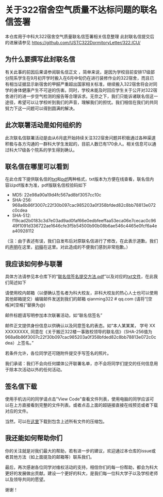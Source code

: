 # 关于322宿舍空气质量不达标问题的联名信签署
本仓库用于中科大322宿舍空气质量联名信签署相关信息整理
此封联名信提交后的进展请参见 https://github.com/USTC322DormitoryLetter/322.ICU/

## 为什么要撰写此封联名信
有关此事的前因后果请参阅联名信正文 ，简单来说，是因为学校目前安排17级部分院系学生在9月初开学时搬入在6月中旬仍在进行装修作业的322宿舍，而且已有相当证据显示新宿舍的甲醛严重超出国家相关标准，继续搬入322宿舍将会对同学的身体健康产生不可逆的伤害。同时，学校未能及时回应学生关于公开对322宿舍进行的进一步空气检测的报告等合理诉求。无奈之下，我们只能诉诸联名信这一途径，希望可以让学校听到我们的声音，理解我们的担忧。我们相信在我们的共同努力下这一问题可以得到圆满的解决。

## 此次联署活动是如何组织的
此次联名信联署活动是由从6月底开始持续关注322宿舍问题并积极通过各种渠道积极与各方沟通的一群科大学生发起的，目前人数已有170余人。相关信息可以通过科大17级各个院系的学生得到确认。

## 联名信在哪里可以看到
在此仓库下提供联名信的[txt](https://github.com/USTC322DormitoryLetter/322Letter/blob/master/%E5%85%B3%E4%BA%8E%E6%90%AC%E8%BF%81322%E6%A5%BC%E4%B8%80%E4%BA%8B%E8%87%B4%E6%A0%A1%E9%A2%86%E5%AF%BC%E7%9A%84%E8%81%94%E5%90%8D%E4%BF%A1.txt)和[pdf](https://github.com/USTC322DormitoryLetter/322Letter/releases/download/First_Version_Fixed/D322_Letter.pdf)两种格式，txt版本为方便在线查看，联名信内容以pdf版本为准，pdf版联名信校验码如下
- MD5: 22e98a90a19d4fc567ad8bf3057cc10c
- SHA-256: 968a6b86f3007c22f30b097cac985203a0f358bfded82c8bb78813e072c0cdea
- SHA-512: f19cad2b0183c3d7e03ad9ad0faf66e0edbfeeffaa53eca06e7cecac0c9649f1091d336722ae1646cfe3f5b54500b90b08b6ae546c4465e0fcf6a4ea40928112

（注：由于表述有误，我们自发布后对原联名信进行了修改，在此表示道歉。我们的[声明](https://github.com/USTC322DormitoryLetter/322Letter/blob/master/History/%E8%81%94%E5%90%8D%E4%BF%A1%E4%BF%AE%E6%AD%A3%E7%94%B3%E6%98%8E.txt)在这里，[初稿](https://github.com/USTC322DormitoryLetter/322Letter/blob/master/History/%E4%BD%9C%E5%BA%9F%E5%88%9D%E7%A8%BF.pdf)在这里。对此造成的不便我们感到非常抱歉。）

## 我应该如何参与联署
具体方法请参见本仓库下的“[联名信签名提交方法.pdf](https://github.com/USTC322DormitoryLetter/322Letter/releases/download/First_Version_Fixed/How_to_sign_this_letter.pdf)”以及对应的[txt文件](https://github.com/USTC322DormitoryLetter/322Letter/blob/master/%E8%81%94%E5%90%8D%E4%BF%A1%E7%AD%BE%E5%90%8D%E6%8F%90%E4%BA%A4%E6%96%B9%E6%B3%95.txt)，在此我们简述如下

请使用校内邮箱（以便确认签名者为科大校友，非科大校友的热心人士也可以使用其他邮箱提交）编辑邮件发送到我们的邮箱 qianming322 # qq.com (请将“[空格]#[空格]”替换为@)

邮件标题请写明参加本次联署活动，如“联名信签名”

邮件正文提供身份信息以供确认以及同意签名的表态。如“本人某某某， 学号 XX XXXXXXXX, 同意在《关于搬迁322楼一事致校领导的联名信》（SHA-256值为968a6b86f3007c22f30b097cac985203a0f358bfded82c8bb78813e072c0cdea）上签名。”

若条件允许，各位同学还可随附件提交手写签名的照片。

我们承诺：我们不会向任何媒体公开联署名单，亦不会将同学们提交的任何信息用于除本次活动以外的任何活动。

## 签名信下载
使用手机访问的同学请点击"View Code"查看文件列表，使用电脑的同学应该可以在上方直接看到完整的文件列表。或者点击上面的超链接直接在线预览或者下载对应的文件。

当然，可以在[这里](https://github.com/USTC322DormitoryLetter/322Letter/releases/download/First_Version_Fixed/Dorm_322_Letter_Package.zip)下载到包含上述所有文件的压缩包。


## 我还能如何帮助你们
你的关注就是对我们最大的帮助，若有进一步的建议，欢迎通过本仓库的issue或者其他方法（如上面提及的邮箱等）联系我们。

最后，再次感谢各位同学对维权活动的支持，相信你们的每一份帮助，都会为科大更好的发展做出贡献。建设一个更好的科大，是我们每一位科大学子以及学校老师以及领导共同的愿望。

谢谢！
